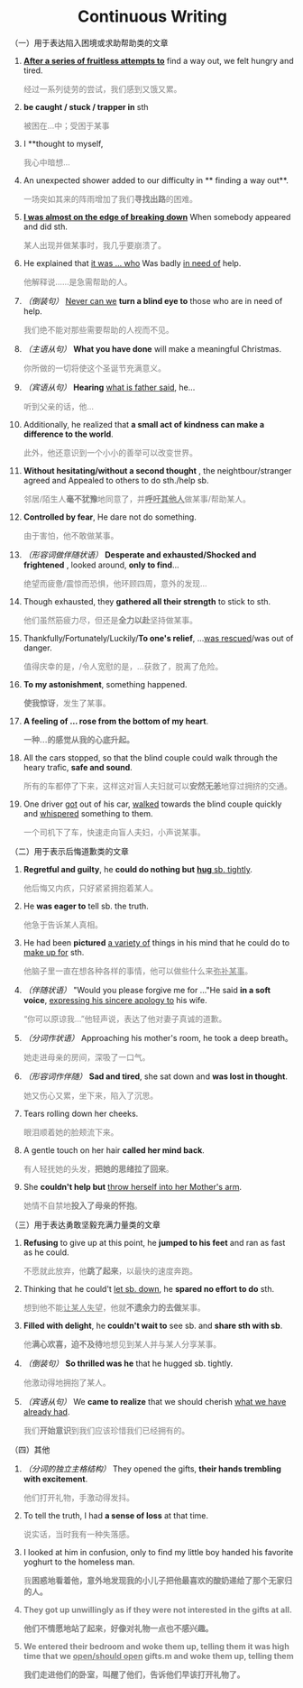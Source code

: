 # <div style="text-align:center">Continuous Writing</div>

（一）用于表达陷入困境或求助帮助类的文章

1. **<u>After a series of fruitless attempts to</u>** find a way out, we felt hungry and tired.<p style="color: grey;">经过一系列徒劳的尝试，我们感到又饿又累。</p>
2. **be caught / stuck / trapper in** sth<p style="color: grey;">被困在…中；受困于某事</p>
3. I **thought to myself, <p style="color: grey;">我心中暗想…</p>
4. An unexpected shower added to our difficulty in ** finding a way out**.<p style="color: grey;">一场突如其来的阵雨增加了我们<strong style="color: grey;">寻找出路</strong>的困难。</p>
5. **<u>I was almost on the edge of breaking down</u>** When somebody appeared and did sth.<p style="color: grey;">某人出现并做某事时，我几乎要崩溃了。</p>
6. He explained that <u>it was ... who</u> Was badly <u>in need of</u> help.<p style="color: grey;">他解释说……是急需帮助的人。</p>
7. *（倒装句）* <u>Never can we</u> **turn a blind eye to** those who are in need of help.<p style="color: grey;">我们绝不能对那些需要帮助的人视而不见。</p>
8. *（主语从句）* **What you have done** will make a meaningful Christmas.<p style="color: grey;">你所做的一切将使这个圣诞节充满意义。</p>
9. *（宾语从句）* **Hearing** <u>what is father said</u>, he…<p style="color: grey;">听到父亲的话，他…</p>
10. Additionally, he realized that **a small act of kindness can make a difference to the world**.
    <p style="color: grey;">此外，他还意识到一个小小的善举可以改变世界。</p>
11. **Without hesitating/without a second thought** , the neightbour/stranger agreed and Appealed to others to do sth./help sb.<p style="color: grey;">邻居/陌生人<strong style="color: grey;">毫不犹豫</strong>地同意了，并<strong style="color: grey;"><u>呼吁其他人</u></strong>做某事/帮助某人。</p>
12. **Controlled by fear**, He dare not do something.<p style="color: grey;">由于害怕，他不敢做某事。</p>
13. *（形容词做伴随状语）* **Desperate and exhausted/Shocked and frightened** , looked around, **only to find**…<p style="color: grey;">绝望而疲惫/震惊而恐惧，他环顾四周，意外的发现…</p>
14. Though exhausted, they **gathered all their strength** to stick to sth.<p style="color: grey;">他们虽然筋疲力尽，但还是<strong style="color: grey;">全力以赴</strong>坚持做某事。</p>
15. Thankfully/Fortunately/Luckily/**To one's relief**, …<u>was rescued</u>/was out of danger.<p style="color: grey;">值得庆幸的是，/令人宽慰的是，…获救了，脱离了危险。</p>
16. **To my astonishment**, something happened.<p style="color: grey;"><strong style="color: grey;">使我惊讶</strong>，发生了某事。</p>
17. **A feeling of … rose from the bottom of my heart**.<p style="color: grey;"><strong style="color: grey;">一种…的感觉从我的心底升起。</strong></p>
18. All the cars stopped, so that the blind couple could walk through the heary trafic, **safe and sound**.<p style="color: grey;">所有的车都停了下来，这样这对盲人夫妇就可以<strong style="color: grey;">安然无恙</strong>地穿过拥挤的交通。</p>
19. One driver <u>got</u> out of his car, <u>walked</u> towards the blind couple quickly and <u>whispered</u> something to them.<p style="color: grey;">一个司机下了车，快速走向盲人夫妇，小声说某事。</p>

（二）用于表示后悔道歉类的文章

1. **Regretful and guilty**, he **could do nothing but** <strong><u>hug</u></strong><u> sb. tightly</u>.<p style="color: grey;">他后悔又内疚，只好紧紧拥抱着某人。</p>
2. He **was eager to** tell sb. the truth.<p style="color: grey;">他急于告诉某人真相。</p>
3. He had been **pictured** <u>a variety of</u> things in his mind that he could do to <u>make up for</u> sth.<p style="color: grey;">他脑子里一直在想各种各样的事情，他可以做些什么来<u style="color: grey;">弥补某事</u>。</p>
4. *（伴随状语）* "Would you please forgive me for …"He said **in a soft voice**, <u>expressing his sincere apology to</u> his wife.<p style="color: grey;">“你可以原谅我…”他轻声说，表达了他对妻子真诚的道歉。</p>
5. *（分词作状语）* Approaching his mother's room, he took a deep breath。<p style="color: grey;">她走进母亲的房间，深吸了一口气。</p>
6. *（形容词作伴随）* **Sad and tired**, she sat down and **was lost in thought**.<p style="color: grey;">她又伤心又累，坐下来，陷入了沉思。</p>
7. Tears rolling down her cheeks.<p style="color: grey;">眼泪顺着她的脸颊流下来。</p>
8. A gentle touch on her hair **called her mind back**.<p style="color: grey;">有人轻抚她的头发，<strong style="color: grey;">把她的思绪拉了回来</strong>。</p>
9. She **couldn't help but** <u>throw herself into her Mother's arm</u>.<p style="color: grey;">她情不自禁地<strong style="color: grey;">投入了母亲的怀抱</strong>。</p>

（三）用于表达勇敢坚毅充满力量类的文章

1. **Refusing** to give up at this point, he **jumped to his feet** and ran as fast as he could.<p style="color: grey;">不愿就此放弃，他<strong style="color: grey;">跳了起来</strong>，以最快的速度奔跑。</p>
2. Thinking that he could't <u>let sb. down</u>, he **spared no effort to do** sth.<p style="color: grey;">想到他不能<u style="color: grey;">让某人失望</u>，他就<strong style="color: grey;">不遗余力的去做</strong>某事。</p>
3. **Filled with delight**, he **couldn't wait to** see sb. and **share sth with sb**.<p style="color: grey;">他<strong style="color: grey;">满心欢喜，迫不及待</strong>地想见到某人并与某人分享某事。</p>
4. *（倒装句）* **So thrilled was he** that he hugged sb. tightly.<p style="color: grey;">他激动得地拥抱了某人。</p>
5. *（宾语从句）* We **came to realize** that we should cherish <u>what we have already had</u>.<p style="color: grey;">我们<strong style="color: grey;">开始意识</strong>到我们应该珍惜我们已经拥有的。</p>

（四）其他

1. *（分词的独立主格结构）* They opened the gifts, **their hands trembling with excitement**.<p style="color: grey;">他们打开礼物，手激动得发抖。</p>
2. To tell the truth, I had **a sense of loss** at that time.<p style="color: grey;">说实话，当时我有一种失落感。</p>
3. I looked at him in confusion, only to find my little boy handed his favorite yoghurt to the homeless man.<p style="color: grey;">我<strong style="color: grey;">困惑地看着他，<strong style="color: grey;">意外地发现我的小儿子把他最喜欢的酸奶递给了那个无家归的人。</p>
4. They got up unwillingly as if they were not interested in the gifts at all.<p style="color: grey;">他们不情愿地站了起来，好像对礼物一点也不感兴趣。</p>
5. We entered their bedroom and woke them up, telling them **it was high time that** we <u>open/should open</u> gifts.m and woke them up, telling them <p style="color: grey;">我们走进他们的卧室，叫醒了他们，告诉他们早该打开礼物了。</p>